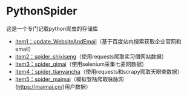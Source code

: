 # PythonSpider
这是一个专门记载python爬虫的存储库

- [Item1：update_WebsiteAndEmail](https://github.com/huquan1996/PythonSpider/tree/master/Item1%EF%BC%9Aupdate_WebsiteAndEmail)（基于百度站内搜索获取企业官网和email）
- [item2：spider_shixiseng](https://github.com/huquan1996/PythonSpider/tree/master/item2%EF%BC%9Aspider_shixiseng)（使用requests爬取实习僧网站数据）
- [Item3：spider_qimai](https://github.com/huquan1996/PythonSpider/tree/master/Item3%EF%BC%9Aspider_qimai)（使用selenium采集七麦网数据）
- [Item4：spider_tianyancha](https://github.com/huquan1996/PythonSpider/tree/master/Item4%EF%BC%9Aspider_tianyancha)（使用requests和scrapy爬取天眼查数据）
- [Item5：spider_maimai](https://github.com/huquan1996/PythonSpider/tree/master/Item5%EF%BC%9Aspider_maimai)（模拟登陆爬取脉脉网(https://maimai.cn/)用户数据）
